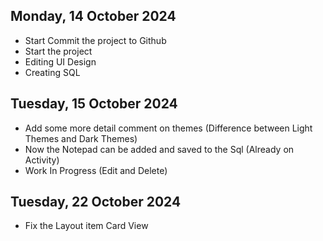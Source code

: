 ## Monday, 14 October 2024
- Start Commit the project to Github
- Start the project
- Editing UI Design
- Creating SQL

## Tuesday, 15 October 2024
- Add some more detail comment on themes (Difference between Light Themes and Dark Themes)
- Now the Notepad can be added and saved to the Sql (Already on Activity)
- Work In Progress (Edit and Delete)

## Tuesday, 22 October 2024
- Fix the Layout item Card View
